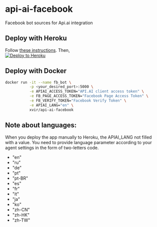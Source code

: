 # api-ai-facebook
Facebook bot sources for Api.ai integration

## Deploy with Heroku
Follow [these instructions](https://docs.api.ai/docs/facebook-integration#hosting-fb-messenger-bot-with-heroku).
Then,  
[![Deploy to Heroku](https://www.herokucdn.com/deploy/button.svg)](https://heroku.com/deploy)

## Deploy with Docker

```bash
docker run -it --name fb_bot \
           -p <your_desired_port>:5000 \
           -e APIAI_ACCESS_TOKEN="API.AI client access token" \
           -e FB_PAGE_ACCESS_TOKEN="Facebook Page Access Token" \
           -e FB_VERIFY_TOKEN="Facebook Verify Token" \
           -e APIAI_LANG="en" \
           xvir/api-ai-facebook
```

## Note about languages:
When you deploy the app manually to Heroku, the APIAI_LANG not filled with a value.
You need to provide language parameter according to your agent settings in the form of two-letters code.
 
 * "en"
 * "ru"
 * "de"
 * "pt"
 * "pt-BR"
 * "es"
 * "fr"
 * "it"
 * "ja"
 * "ko"
 * "zh-CN"
 * "zh-HK"
 * "zh-TW"
